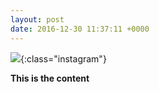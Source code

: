 ```yaml
---
layout: post
date: 2016-12-30 11:37:11 +0000
---
```


![](/media/IG2016-12-30-41831.jpg){:class="instagram"}

<b>This is the content</b>